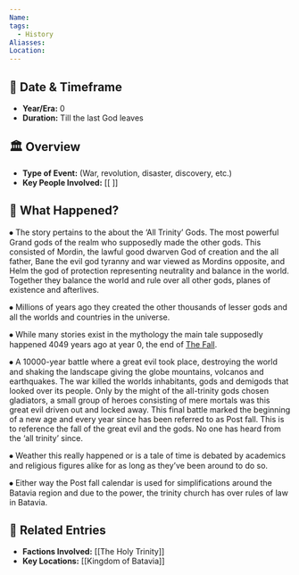 ```yaml
---
Name: 
tags:
  - History
Aliasses: 
Location:
---
```



## 📆 Date & Timeframe
- **Year/Era:**  0
- **Duration:**  Till the last God leaves

## 🏛️ Overview
- **Type of Event:** (War, revolution, disaster, discovery, etc.)
- **Key People Involved:** [[ ]]

## 📖 What Happened?
 ⦁ The story pertains to the about the ‘All Trinity’ Gods. The most powerful Grand gods of the realm who supposedly made the other gods. This consisted of Mordin, the lawful good dwarven God of creation and the all father, Bane the evil god tyranny and war viewed as Mordins opposite, and Helm the god of protection representing neutrality and balance in the world. Together they balance the world and rule over all other gods, planes of existence and afterlives.

⦁ Millions of years ago they created the other thousands of lesser gods and all the worlds and countries in the universe.

⦁ While many stories exist in the mythology the main tale supposedly happened 4049 years ago at year 0, the end of [The Fall](https://www.notion.so/The-Fall-9ad396df22c04497bafe517bd30614cf?pvs=21).

⦁ A 10000-year battle where a great evil took place, destroying the world and shaking the landscape giving the globe mountains, volcanos and earthquakes. The war killed the worlds inhabitants, gods and demigods that looked over its people. Only by the might of the all-trinity gods chosen gladiators, a small group of heroes consisting of mere mortals was this great evil driven out and locked away. This final battle marked the beginning of a new age and every year since has been referred to as Post fall. This is to reference the fall of the great evil and the gods. No one has heard from the ‘all trinity’ since.

⦁ Weather this really happened or is a tale of time is debated by academics and religious figures alike for as long as they’ve been around to do so.

⦁ Either way the Post fall calendar is used for simplifications around the Batavia region and due to the power, the trinity church has over rules of law in Batavia.



## 🔗 Related Entries
- **Factions Involved:** [[The Holy Trinity]]
- **Key Locations:** [[Kingdom of Batavia]]
